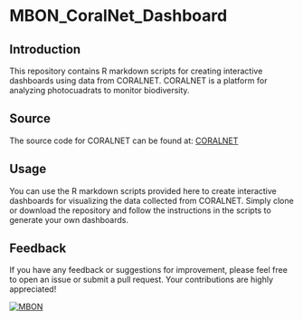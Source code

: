 # MBON_CoralNet_Dashboard

## Introduction
This repository contains R markdown scripts for creating interactive dashboards using data from CORALNET. CORALNET is a platform for analyzing photocuadrats to monitor biodiversity.

## Source
The source code for CORALNET can be found at: [CORALNET](https://coralnet.ucsd.edu/source/2897/)

## Usage
You can use the R markdown scripts provided here to create interactive dashboards for visualizing the data collected from CORALNET. Simply clone or download the repository and follow the instructions in the scripts to generate your own dashboards.

## Feedback
If you have any feedback or suggestions for improvement, please feel free to open an issue or submit a pull request. Your contributions are highly appreciated!

[![MBON](https://marinebon.org/wp-content/uploads/2018/03/MBON-logo-P2P-500px.png)](https://marinebon.org/mbon-pole-to-pole-of-the-americas/)

